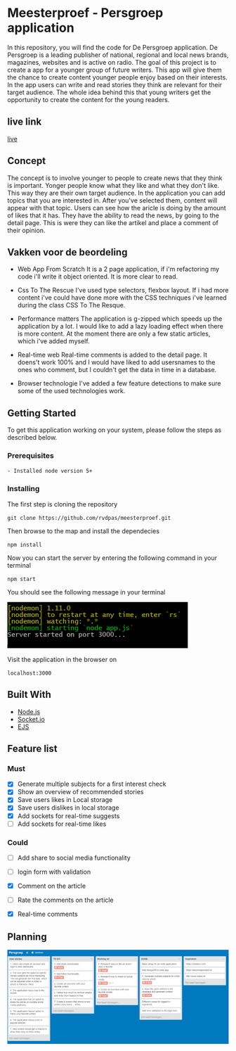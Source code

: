 # Meesterproef - Persgroep application

In this repository, you will find the code for De Persgroep application.
De Persgroep is a leading publisher of national, regional and local news brands, magazines, websites and is active on radio. The goal of this project is to create a app for a younger group of future writers. This app will give them the chance to create content younger people enjoy based on their interests. In the app users can write and read stories they think are relevant for their target audience. The whole idea behind this that young writers get the opportunity to create the content for the young readers.

## live link
[live](http://4d2a9661.ngrok.io/) 

## Concept
The concept is to involve younger to people to create news that they think is important. Yonger people know what they like and what they don't like. This way they are their own target audience. In the application you can add topics that you are interested in. After you've selected them, content will appear with that topic. Users can see how the aricle is doing by the amount of likes that it has. They have the ability to read the news, by going to the detail page. This is were they can like the artikel and place a comment of their opinion.

## Vakken voor de beordeling
- Web App From Scratch 
It is a 2 page application, if i'm refactoring my code i'll write it object oriented. It is more clear to read.

- Css To The Rescue
I've used type selectors, flexbox layout. If i had more content i've could have done more with the CSS techniques i've learned during the class CSS To The Resque.

- Performance matters
The application is g-zipped which speeds up the application by a lot. I would like to add a lazy loading effect when there is more content. At the moment there are only a few static articles, which i've added myself.

- Real-time web
Real-time comments is added to the detail page. It doens't work 100% and I would have liked to add usersnames to the ones who comment, but I couldn't get the data in time in a database.

- Browser technologie 
I've added a few feature detections to make sure some of the used technologies work.

## Getting Started

To get this application working on your system, please follow the steps as described below.

### Prerequisites

```
- Installed node version 5+ 
```

### Installing

The first step is cloning the repository

```
git clone https://github.com/rvdpas/meesterproef.git
```

Then browse to the map and install the dependecies

```
npm install
```

Now you can start the server by entering the following command in your terminal
```
npm start
```
You should see the following message in your terminal  

![Server started](https://github.com/rvdpas/meesterproef/blob/master/public/img/server-running.png "Server started")

Visit the application in the browser on 
```
localhost:3000
```

## Built With

* [Node.js](https://nodejs.org/en/) 
* [Socket.io](https://socket.io/) 
* [EJS](http://www.embeddedjs.com/) 

## Feature list  

### Must
- [x] Generate multiple subjects for a first interest check
- [x] Show an overview of recommended stories
- [x] Save users likes in Local storage
- [x] Save users dislikes in local storage
- [x] Add sockets for real-time suggests
- [ ] Add sockets for real-time likes

### Could
- [ ] Add share to social media functionality
- [ ] login form with validation
- [x] Comment on the article
- [ ] Rate the comments on the article
- [x] Real-time comments


## Planning 
![Trello planning](https://github.com/rvdpas/meesterproef/blob/master/public/img/trello-planning.png)
